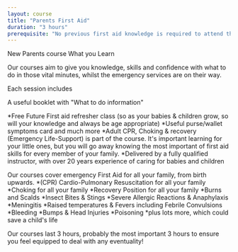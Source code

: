 ```yaml
---
layout: course
title: "Parents First Aid"
duration: "3 hours"
prerequisite: "No previous first aid knowledge is required to attend this course."
---
```


New Parents course
What you Learn

Our courses aim to give you knowledge, skills and confidence with what to do in those vital minutes, whilst the emergency services are on their way.


Each session includes

A useful booklet with "What to do information"


*Free Future First aid refresher class (so as your babies & children grow, so will your knowledge and always be age appropriate)
*Useful purse/wallet symptoms card and much more
*Adult CPR, Choking & recovery (Emergency Life-Support) is part of the course. It's important learning for your little ones, but you will go away knowing the most important of first aid skills for every member of your family.
*Delivered by a fully qualified instructor, with over 20 years experience of caring for babies and children

Our courses cover emergency First Aid for all your family, from birth upwards.
*(CPR) Cardio-Pulmonary Resuscitation for all your family
*Choking for all your family
*Recovery Position for all your family
*Burns and Scalds
*Insect Bites & Stings
*Severe Allergic Reactions & Anaphylaxis
*Meningitis
*Raised temperatures & Fevers including Febrile Convulsions
*Bleeding
*Bumps & Head Injuries
*Poisoning
*plus lots more, which could save a child's life

Our courses last 3 hours, probably the most important 3 hours to ensure you feel equipped to deal with any eventuality!
